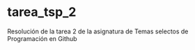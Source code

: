 # tarea_tsp_2
Resolución de la tarea 2 de la asignatura de Temas selectos de Programación en Github
